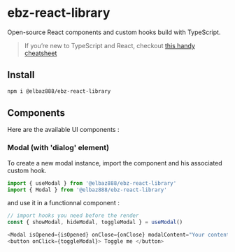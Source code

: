 # ebz-react-library

Open-source React components and custom hooks build with TypeScript.

> If you’re new to TypeScript and React, checkout [this handy cheatsheet](https://github.com/sw-yx/react-typescript-cheatsheet/)

## Install

```bash
npm i @elbaz888/ebz-react-library
```

## Components

Here are the available UI components :

### Modal (with 'dialog' element)

To create a new modal instance, import the component and his associated custom hook.

```typescript
import { useModal } from '@elbaz888/ebz-react-library'
import { Modal } from '@elbaz888/ebz-react-library'
```

and use it in a functionnal component :

```typescript
// import hooks you need before the render
const { showModal, hideModal, toggleModal } = useModal()

<Modal isOpened={isOpened} onClose={onClose} modalContent="Your content here." />
<button onClick={toggleModal}> Toggle me </button>
```
